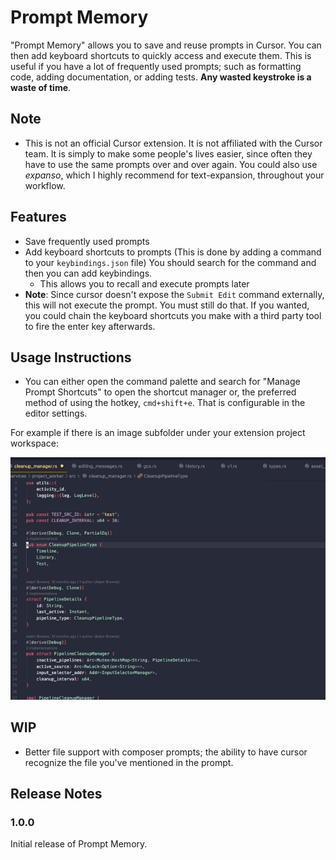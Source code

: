 # Prompt Memory

"Prompt Memory" allows you to save and reuse prompts in Cursor.
You can then add keyboard shortcuts to quickly access and execute them. This is useful if you have a lot of frequently used prompts; such as formatting code, adding documentation, or adding tests. **Any wasted keystroke is a waste of time**.

## Note

- This is not an official Cursor extension. It is not affiliated with the Cursor team. It is simply to make some people's lives easier, since often they have to use the same prompts over and over again. You could also use *expanso*, which I highly recommend for text-expansion, throughout your workflow.

## Features

- Save frequently used prompts
- Add keyboard shortcuts to prompts
    (This is done by adding a command to your `keybindings.json` file)
    You should search for the command and then you can add keybindings.
    - This allows you to recall and execute prompts later
- **Note**: Since cursor doesn't expose the `Submit Edit` command externally, this will not execute the prompt. You must still do that. If you wanted, you could chain the keyboard shortcuts you make with a third party tool to fire the enter key afterwards.

## Usage Instructions

- You can either open the command palette and search for "Manage Prompt Shortcuts" to open the shortcut manager or, the preferred method of using the hotkey, `cmd+shift+e`. That is configurable in the editor settings.


For example if there is an image subfolder under your extension project workspace:

![Executing a prompt](usage_gifs/executingprompt.gif)

## WIP 

- Better file support with composer prompts; the ability to have cursor recognize the file you've mentioned in the prompt.

## Release Notes

### 1.0.0

Initial release of Prompt Memory.